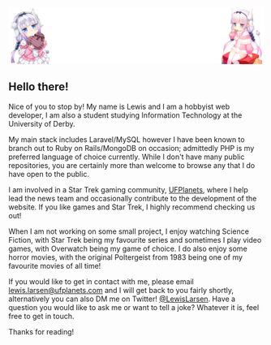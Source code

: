 ![](https://github.com/lewislarsen/lewislarsen/blob/master/banner.png)
## Hello there!

Nice of you to stop by! My name is Lewis and I am a hobbyist web developer, I am also a student studying Information Technology at the University of Derby. 

My main stack includes Laravel/MySQL however I have been known to branch out to Ruby on Rails/MongoDB on occasion; admittedly PHP is my preferred language of choice currently. While I don't have many public repositories, you are certainly more than welcome to browse any that I do have open to the public.

I am involved in a Star Trek gaming community, [UFPlanets](https://ufplanets.com), where I help lead the news team and occasionally contribute to the development of the website. If you like games and Star Trek, I highly recommend checking us out!

When I am not working on some small project, I enjoy watching Science Fiction, with Star Trek being my favourite series and sometimes I play video games, with Overwatch being my game of choice. I do also enjoy some horror movies, with the original Poltergeist from 1983 being one of my favourite movies of all time! 

If you would like to get in contact with me, please email [lewis.larsen@ufplanets.com](mailto:lewis.larsen@ufplaneets.com) and I will get back to you fairly shortly, alternatively you can also DM me on Twitter! [@LewisLarsen](https://twitter.com/LewisLarsen_). Have a question you would like to ask me or want to tell a joke? Whatever it is, feel free to get in touch. 

Thanks for reading! 
